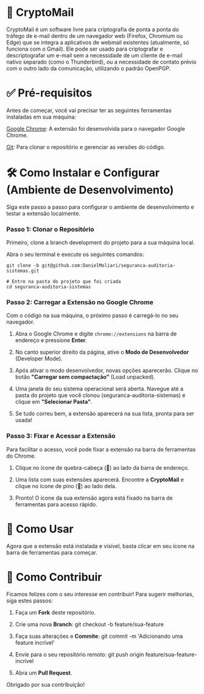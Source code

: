 # 🚀 CryptoMail
CryptoMail é um software livre para criptografia de ponta a ponta do tráfego de e-mail dentro de um navegador web (Firefox, Chromium ou Edge) que se integra a aplicativos de webmail existentes (atualmente, só funciona com o Gmail). Ele pode ser usado para criptografar e descriptografar um e-mail sem a necessidade de um cliente de e-mail nativo separado (como o Thunderbird), ou a necessidade de contato prévio com o outro lado da comunicação, utilizando o padrão OpenPGP.

# ✅ Pré-requisitos
Antes de começar, você vai precisar ter as seguintes ferramentas instaladas em sua máquina:

[Google Chrome](https://www.google.com/intl/pt-BR/chrome/): A extensão foi desenvolvida para o navegador Google Chrome.

[Git](https://git-scm.com/downloads): Para clonar o repositório e gerenciar as versões do código.

# 🛠️ Como Instalar e Configurar (Ambiente de Desenvolvimento)
Siga este passo a passo para configurar o ambiente de desenvolvimento e testar a extensão localmente.

### Passo 1: Clonar o Repositório
Primeiro, clone a branch development do projeto para a sua máquina local.

Abra o seu terminal e execute os seguintes comandos:

```# Clone a branch de desenvolvimento diretamente
git clone -b git@github.com:DanielMoliari/seguranca-auditoria-sistemas.git

# Entre na pasta do projeto que foi criada
cd seguranca-auditoria-sistemas
```

### Passo 2: Carregar a Extensão no Google Chrome
Com o código na sua máquina, o próximo passo é carregá-lo no seu navegador.

1. Abra o Google Chrome e digite ```chrome://extensions``` na barra de endereço e pressione **Enter**.

2. No canto superior direito da página, ative o **Modo de Desenvolvedor** (Developer Mode).

3. Após ativar o modo desenvolvedor, novas opções aparecerão. Clique no botão **"Carregar sem compactação"** (Load unpacked).

4. Uma janela do seu sistema operacional será aberta. Navegue até a pasta do projeto que você clonou (seguranca-auditoria-sistemas) e clique em **"Selecionar Pasta"**.

5. Se tudo correu bem, a extensão aparecerá na sua lista, pronta para ser usada!

### Passo 3: Fixar e Acessar a Extensão
Para facilitar o acesso, você pode fixar a extensão na barra de ferramentas do Chrome.

1. Clique no ícone de quebra-cabeça (🧩) ao lado da barra de endereço.

2. Uma lista com suas extensões aparecerá. Encontre a **CryptoMail** e clique no ícone de pino (📌) ao lado dela.

3. Pronto! O ícone da sua extensão agora está fixado na barra de ferramentas para acesso rápido.

# 🚀 Como Usar
Agora que a extensão está instalada e visível, basta clicar em seu ícone na barra de ferramentas para começar.


# 🤝 Como Contribuir
Ficamos felizes com o seu interesse em contribuir! Para sugerir melhorias, siga estes passos:

1. Faça um **Fork** deste repositório.

2. Crie uma nova **Branch**: git checkout -b feature/sua-feature

3. Faça suas alterações e **Commite**: git commit -m 'Adicionando uma feature incrível'

4. Envie para o seu repositório remoto: git push origin feature/sua-feature-incrivel

5. Abra um **Pull Request**.

Obrigado por sua contribuição!
